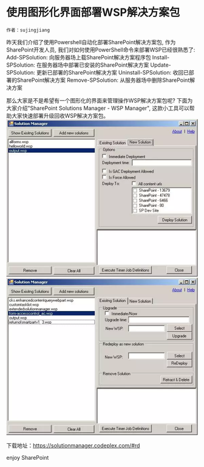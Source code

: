 # 使用图形化界面部署WSP解决方案包
    作者：sujingjiang

昨天我们介绍了使用Powershell自动化部署SharePoint解决方案包, 作为SharePoint开发人员, 我们对如何使用PowerShell命令来部署WSP已经很熟悉了:
Add-SPSolution: 向服务器场上载SharePoint解决方案程序包
Install-SPSolution: 在服务器场中部署已安装的SharePoint解决方案
Update-SPSolution: 更新已部署的SharePoint解决方案
Uninstall-SPSolution: 收回已部署的SharePoint解决方案
Remove-SPSolution: 从服务器场中删除SharePoint解决方案

那么大家是不是希望有一个图形化的界面来管理操作WSP解决方案包呢?
下面为大家介绍"SharePoint Solutions Manager - WSP Manager", 这款小工具可以帮助大家快速部署升级回收WSP解决方案包。
![](imgs/20150506.001.png)
![](imgs/20150506.002.png)

下载地址：https://solutionmanager.codeplex.com/#rd

enjoy SharePoint
